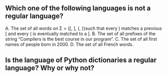## Which one of the following languages is not a regular language?

A. The set of all words on Σ = {[, ], (, )}such that every ) matches a previous \[ and every ( is eventually matched to a \].
B. The set of all prefixes of the string “Compilers is the best course in our program”.
C. The set of all first names of people born in 2000.
D. The set of all French words.

## Is the language of Python dictionaries a regular language? Why or why not?
